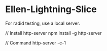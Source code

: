 # Ellen-Lightning-Slice

For radid testing, use a local server.  

// Install http-server
npm install -g http-server

// Command
http-server -c-1
